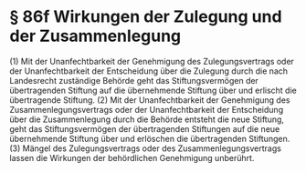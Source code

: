 # § 86f Wirkungen der Zulegung und der Zusammenlegung
(1) Mit der Unanfechtbarkeit der Genehmigung des Zulegungsvertrags oder der Unanfechtbarkeit der Entscheidung über die Zulegung durch die nach Landesrecht zuständige Behörde geht das Stiftungsvermögen der übertragenden Stiftung auf die übernehmende Stiftung über und erlischt die übertragende Stiftung.
(2) Mit der Unanfechtbarkeit der Genehmigung des Zusammenlegungsvertrags oder der Unanfechtbarkeit der Entscheidung über die Zusammenlegung durch die Behörde entsteht die neue Stiftung, geht das Stiftungsvermögen der übertragenden Stiftungen auf die neue übernehmende Stiftung über und erlöschen die übertragenden Stiftungen.
(3) Mängel des Zulegungsvertrags oder des Zusammenlegungsvertrags lassen die Wirkungen der behördlichen Genehmigung unberührt.